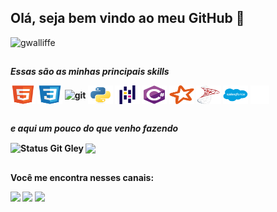 ## Olá, seja bem vindo ao meu GitHub 👋

<p align="left"> <img src="https://komarev.com/ghpvc/?username=gwalliffe&label=Profile%20views&color=0e75b6&style=flat" alt="gwalliffe" /> </p>

##

<b> *Essas são as minhas principais skills*
<div style="display: inline_block">
  <img align="center" alt="Gley-HTML" height="30" width="40" src="https://raw.githubusercontent.com/devicons/devicon/master/icons/html5/html5-original.svg">
  <img align="center" alt="Gley-CSS" height="30" width="40" src="https://raw.githubusercontent.com/devicons/devicon/master/icons/css3/css3-original.svg">
  <img src="https://www.vectorlogo.zone/logos/git-scm/git-scm-icon.svg" align="center" alt="git" width="30" height="40"/>
  <img align="center" alt="Gley-Python" height="30" width="40" src="https://raw.githubusercontent.com/devicons/devicon/master/icons/python/python-original.svg">
  <img align="center" alt="Gley-Pandas" height="30" width="40" src="https://raw.githubusercontent.com/devicons/devicon/master/icons/pandas/pandas-original.svg">
  <img align="center" alt="Gley-Csharp" height="30" width="40" src="https://raw.githubusercontent.com/devicons/devicon/master/icons/csharp/csharp-original.svg">
  <img align="center" alt="Gley-Spark" height="30" width="40" src="https://raw.githubusercontent.com/devicons/devicon/master/icons/apachespark/apachespark-original.svg">
  <img align="center" alt="Gley-SQL" height="30" width="40" src="https://raw.githubusercontent.com/devicons/devicon/master/icons/microsoftsqlserver/microsoftsqlserver-original.svg">
  <img align="center" alt="Gley-Salesforce" height="30" width="40" src="https://raw.githubusercontent.com/devicons/devicon/master/icons/salesforce/salesforce-original.svg">
  <img align="center" alt="Gley-n8n" height="30" width="30" src="https://github.com/lobehub/lobe-icons/blob/master/packages/static-png/dark/n8n.png">
 

</div>

##

<b> *e aqui um pouco do que venho fazendo*
<div style="display: inline_block">
<img align="center" src="https://github-readme-stats.vercel.app/api?username=gwalliffe&show_icons=true&include_all_commits=true&theme=buefy&hide_border=true" alt="Status Git Gley" /> 
<img align="center" src="https://github-readme-stats.vercel.app/api/top-langs/?username=gwalliffe&layout=compact&theme=buefy&hide_border=true" /> 
</div>


##

Você me encontra nesses canais: <br>
<div style="display: inline_block">
<a href="https://instagram.com/gleysouza1" target="_blank"><img src="https://img.shields.io/badge/-Instagram-%23E4405F?style=for-the-badge&logo=instagram&logoColor=white" target="_blank"></a>
<a href = "mailto:gleyson.gwos@gmail.com"><img src="https://img.shields.io/badge/-Gmail-%23333?style=for-the-badge&logo=gmail&logoColor=white" target="_blank"></a>
<a href="https://www.linkedin.com/in/gleyson-souza-773a992a2/" target="_blank"><img src="https://img.shields.io/badge/-LinkedIn-%230077B5?style=for-the-badge&logo=linkedin&logoColor=white" target="_blank"></a> 
</div>
  
